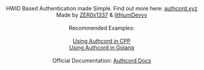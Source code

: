<div align="center">
 HWID Based Authentication made Simple. Find out more here: <a href="https://authcord.xyz"> authcord.xyz </a>
</div>
<div align="center">
 Made by <a href="https://github.com/Zer0x1337"> ZER0x1337</a> & <a href="https://github.com/lithiumDevvv"> lithiumDevvv</a>
</div>

<br>

<div align="center">
 Recommended Examples:
</div>
<br>
<div align="center">
 <a href="https://github.com/AuthCord/authcord-cpp">Using Authcord in CPP</a>
  <br>
 <a href="https://github.com/AuthCord/authcord-golang">Using Authcord in Golang</a>
</div>

<br>

<div align="center">
 Official Documentation: <a href="https://docs.authcord.xyz/">Authcord Docs</a>
</div>
